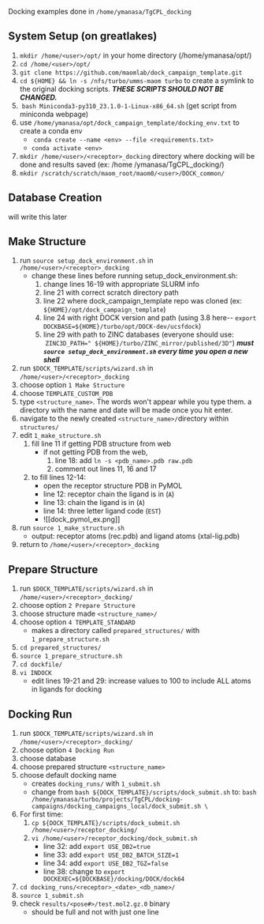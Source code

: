 Docking examples done in `/home/ymanasa/TgCPL_docking`
## System Setup (on greatlakes)
1. `mkdir /home/<user>/opt/` in your home directory (/home/ymanasa/opt/)
2. `cd /home/<user>/opt/`
3. `git clone https://github.com/maomlab/dock_campaign_template.git`
4. `cd ${HOME} && ln -s /nfs/turbo/umms-maom turbo` to create a symlink to the original docking scripts. ***THESE SCRIPTS SHOULD NOT BE CHANGED.*** 
5.  `bash Miniconda3-py310_23.1.0-1-Linux-x86_64.sh` (get script from miniconda webpage)
6. use `/home/ymanasa/opt/dock_campaign_template/docking_env.txt` to create a conda env
	-  `conda create --name <env> --file <requirements.txt>`
	- `conda activate <env>` 
7.  `mkdir /home/<user>/<receptor>_docking` 
	directory where docking will be done and results saved (ex: /home /ymanasa/TgCPL_docking/)
8. `mkdir /scratch/scratch/maom_root/maom0/<user>/DOCK_common/`
## Database Creation 
will write this later
## Make Structure  
1. run `source setup_dock_environment.sh` in `/home/<user>/<receptor>_docking`
	- change these lines before running setup_dock_environment.sh:
		1. change lines 16-19 with appropriate SLURM info
		2. line 21 with correct scratch directory path
		3. line 22 where dock_campaign_template repo was cloned (ex:  `${HOME}/opt/dock_campaign_template`) 
		4. line 24 with right DOCK version and path (using 3.8 here-- `export DOCKBASE=${HOME}/turbo/opt/DOCK-dev/ucsfdock`)
		5. line 29 with path to ZINC databases (everyone should use:  `ZINC3D_PATH=" ${HOME}/turbo/ZINC_mirror/published/3D"`)
	***must `source setup_dock_environment.sh` every time you open a new shell***
2. run `$DOCK_TEMPLATE/scripts/wizard.sh` in `/home/<user>/<receptor>_docking` 
3. choose option `1 Make Structure`
4. choose `TEMPLATE_CUSTOM_PDB` 
5. type `<structure_name>`. The words won't appear while you type them. 
	a directory with the name and date will be made once you hit enter.
6. navigate to the newly created `<structure_name>/`directory within `structures/`
7. edit `1_make_structure.sh`
	1. fill line 11 if getting PDB structure from web 
		- if not getting PDB from the web,
			1. line 18: add `ln -s <pdb_name>.pdb raw.pdb`
			2. comment out lines 11, 16 and 17
	2. to fill lines 12-14:
		- open the receptor structure PDB in PyMOL
		- line 12: receptor chain the ligand is in (`A`)
		- line 13: chain the ligand is in (`A`)
		- line 14: three letter ligand code (`EST`) 
		- ![[dock_pymol_ex.png]]
8. run `source 1_make_structure.sh`
	- output: receptor atoms (rec.pdb) and ligand atoms (xtal-lig.pdb)
9. return to `/home/<user>/<receptor>_docking` 
## Prepare Structure
1. run `$DOCK_TEMPLATE/scripts/wizard.sh` in `/home/<user>/<receptor>_docking/` 
2. choose option `2 Prepare Structure`
3. choose structure made `<structure_name>/`
4. choose option `4 TEMPLATE_STANDARD`
	- makes a directory called `prepared_structures/` with `1_prepare_structure.sh`
5. `cd prepared_structures/`
6. `source 1_prepare_structure.sh`
7. `cd dockfile/`
8. `vi INDOCK`
	- edit lines 19-21 and 29: increase values to 100 to include ALL atoms in ligands for docking
## Docking Run
1.  run `$DOCK_TEMPLATE/scripts/wizard.sh` in `/home/<user>/<receptor>_docking/` 
2. choose option `4 Docking Run`
3. choose database 
4. choose prepared structure  `<structure_name>`
5. choose default docking name
	- creates `docking_runs/` with `1_submit.sh`
	- change from `bash ${DOCK_TEMPLATE}/scripts/dock_submit.sh` to: `bash /home/ymanasa/turbo/projects/TgCPL/docking-campaigns/docking_campaigns_local/dock_submit.sh \`
6. For first time: 
	1. `cp ${DOCK_TEMPLATE}/scripts/dock_submit.sh /home/<user>/receptor_docking/`
	2. `vi /home/<user>/receptor_docking/dock_submit.sh`
		- line 32: add `export USE_DB2=true`
		- line 33: add `export USE_DB2_BATCH_SIZE=1`
		- line 34: add `export USE_DB2_TGZ=false`
		- line 38: change to `export DOCKEXEC=${DOCKBASE}/docking/DOCK/dock64`
7. `cd docking_runs/<receptor>_<date>_<db_name>/` 
8. `source 1_submit.sh`
9. check `results/<pose#>/test.mol2.gz.0` binary 
	- should be full and not with just one line

